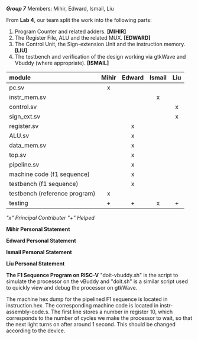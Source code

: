 ***Group 7***
Members:
Mihir, Edward, Ismail, Liu


From **Lab 4**, our team split the work into the following parts:
1) Program Counter and related adders. **[MIHIR]**
2) The Register File, ALU and the related MUX. **[EDWARD]**
3) The Control Unit, the Sign-extension Unit and the instruction memory. **[LIU]**
4) The testbench and verification of the design working via gtkWave and Vbuddy (where appropriate). **[ISMAIL]**

|module|Mihir|Edward|Ismail|Liu|
|:-----|:---:|:----:|:----:|:-:|
|pc.sv|x| | | |
|instr_mem.sv| | |x| |
|control.sv| | | |x|
|sign_ext.sv| | | |x|
|register.sv| |x| | |
|ALU.sv| |x| | |
|data_mem.sv| |x| | |
|top.sv| |x| | |
|pipeline.sv| |x| | |
|machine code (f1 sequence)| |x| | |
|testbench (f1 sequence)| |x| | |
|testbench (reference program)|x|| | |
|testing|+|+|x|+|

*"x" Principal Contributer
"+" Helped*

**Mihir Personal Statement**


**Edward Personal Statement**


**Ismail Personal Statement**


**Liu Personal Statement**

**The F1 Sequence Program on RISC-V**
"doit-vbuddy.sh" is the script to simulate the processor on the vBuddy and "doit.sh" is a similar script used to quickly view and debug the processor on gtkWave.

The machine hex dump for the pipelined F1 sequence is located in instruction.hex. The corresponding machine code is located in instr-assembly-code.s.
The first line stores a number in register 10, which corresponds to the number of cycles we make the processor to wait, so that the next light turns on after around 1 second. This should be changed according to the device. 


